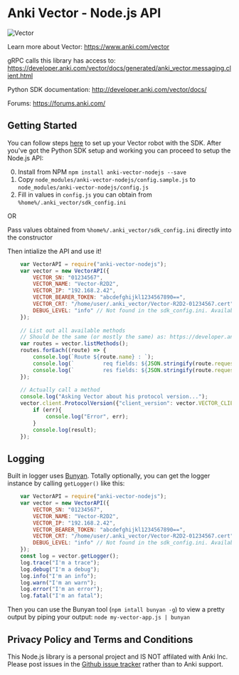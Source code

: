 # Anki Vector - Node.js API

![Vector](https://captaindashing.com/img/vector-node.jpg)

Learn more about Vector: https://www.anki.com/vector

gRPC calls this library has access to: https://developer.anki.com/vector/docs/generated/anki_vector.messaging.client.html

Python SDK documentation: http://developer.anki.com/vector/docs/

Forums: https://forums.anki.com/

## Getting Started

You can follow steps [here](https://developer.anki.com/vector/docs/initial.html) to set up your Vector robot with the SDK. After you've got the Python SDK setup and working you can proceed to setup the Node.js API:

0) Install from NPM `npm install anki-vector-nodejs --save`
1) Copy `node_modules/anki-vector-nodejs/config.sample.js` to `node_modules/anki-vector-nodejs/config.js`
2) Fill in values in `config.js` you can obtain from `%home%/.anki_vector/sdk_config.ini`

OR

Pass values obtained from `%home%/.anki_vector/sdk_config.ini` directly into the constructor

Then intialize the API and use it!

```javascript
    var VectorAPI = require("anki-vector-nodejs");
    var vector = new VectorAPI({
        VECTOR_SN: "01234567",
        VECTOR_NAME: "Vector-R2D2",
        VECTOR_IP: "192.168.2.42",
        VECTOR_BEARER_TOKEN: "abcdefghijkl1234567890==",
        VECTOR_CRT: "/home/user/.anki_vector/Vector-R2D2-01234567.cert",
        DEBUG_LEVEL: "info" // Not found in the sdk_config.ini. Available options: "trace", "debug", "info", "error", "fatal"
    });
    
    // List out all available methods
    // Should be the same (or mostly the same) as: https://developer.anki.com/vector/docs/generated/anki_vector.messaging.client.html
    var routes = vector.listMethods();
    routes.forEach((route) => {
        console.log(`Route ${route.name} : `);
        console.log(`         req fields: ${JSON.stringify(route.requestFields)}`);
        console.log(`         res fields: ${JSON.stringify(route.requestFields)}`);
    });
    
    // Actually call a method
    console.log("Asking Vector about his protocol version...");
    vector.client.ProtocolVersion({"client_version": vector.VECTOR_CLIENT_VERSION, "min_host_version": vector.VECTOR_MIN_HOST_VERSION}, (err, result) => {
        if (err){
            console.log("Error", err);
        }
        console.log(result);
    });
```
## Logging

Built in logger uses [Bunyan](https://github.com/trentm/node-bunyan). Totally optionally, you can get the logger instance by calling `getLogger()` like this:

```javascript
    var VectorAPI = require("anki-vector-nodejs");
    var vector = new VectorAPI({
        VECTOR_SN: "01234567",
        VECTOR_NAME: "Vector-R2D2",
        VECTOR_IP: "192.168.2.42",
        VECTOR_BEARER_TOKEN: "abcdefghijkl1234567890==",
        VECTOR_CRT: "/home/user/.anki_vector/Vector-R2D2-01234567.cert",
        DEBUG_LEVEL: "info" // Not found in the sdk_config.ini. Available options: "trace", "debug", "info", "error", "fatal"
    });
    const log = vector.getLogger();
    log.trace("I'm a trace");
    log.debug("I'm a debug");
    log.info("I'm an info");
    log.warn("I'm an warn");
    log.error("I'm an error");
    log.fatal("I'm an fatal");
```

Then you can use the Bunyan tool (`npm intall bunyan -g`) to view a pretty output by piping your output: `node my-vector-app.js | bunyan`

## Privacy Policy and Terms and Conditions

This Node.js library is a personal project and IS NOT affilated with Anki Inc. Please post issues in the [Github issue tracker](https://github.com/KishCom/anki-vector-nodejs/issues) rather than to Anki support.
